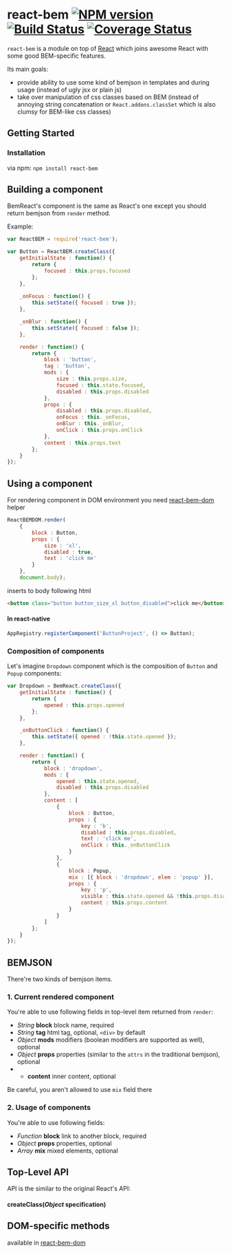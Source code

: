 # react-bem [![NPM version](https://badge.fury.io/js/react-bem.svg)](https://badge.fury.io/js/react-bem) [![Build Status](https://travis-ci.org/react-bem/react-bem.svg?branch=master)](https://travis-ci.org/react-bem/react-bem) [![Coverage Status](https://coveralls.io/repos/github/react-bem/react-bem/badge.svg?branch=master)](https://coveralls.io/github/react-bem/react-bem?branch=master)

`react-bem` is a module on top of [React](https://github.com/facebook/react/) which joins awesome React with some good BEM-specific features.

Its main goals:
  * provide ability to use some kind of bemjson in templates and during usage (instead of ugly jsx or plain js)
  * take over manipulation of css classes based on BEM (instead of annoying string concatenation or `React.addons.classSet` which is also clumsy for BEM-like css classes)

## Getting Started

### Installation
via npm: `npm install react-bem`

## Building a component
BemReact's component is the same as React's one except you should return bemjson from `render` method.

Example:
```js
var ReactBEM = require('react-bem');

var Button = ReactBEM.createClass({
    getInitialState : function() {
        return {
            focused : this.props.focused
        };
    },
    
    _onFocus : function() {
        this.setState({ focused : true });
    },

    _onBlur : function() {
        this.setState({ focused : false });
    },

    render : function() {
        return {
            block : 'button',
            tag : 'button',
            mods : {
                size : this.props.size,
                focused : this.state.focused,
                disabled : this.props.disabled
            },
            props : {
                disabled : this.props.disabled,
                onFocus : this._onFocus,
                onBlur : this._onBlur,
                onClick : this.props.onClick
            },
            content : this.props.text
        };
    }
});
```

## Using a component
For rendering component in DOM environment you need [react-bem-dom](https://github.com/react-bem/react-bem-dom) helper
```js
ReactBEMDOM.render(
    {
        block : Button,
        props : {
            size : 'xl',
            disabled : true,
            text : 'click me'
        }
    },
    document.body);
```
inserts to body following html
```html
<button class="button button_size_xl button_disabled">click me</button>
```

#### In react-native
```js
AppRegistry.registerComponent('ButtonProject', () => Button);
```

### Composition of components
Let's imagine `Dropdown` component which is the composition of `Button` and `Popup` components:
```js
var Dropdown = BemReact.createClass({
    getInitialState : function() {
        return {
            opened : this.props.opened
        };
    },

    _onButtonClick : function() {
        this.setState({ opened : !this.state.opened });
    },

    render : function() {
        return {
            block : 'dropdown',
            mods : {
                opened : this.state.opened,
                disabled : this.props.disabled
            },
            content : [
                {
                    block : Button,
                    props : {
                        key : 'b',
                        disabled : this.props.disabled,
                        text : 'click me',
                        onClick : this._onButtonClick
                    }
                },
                {
                    block : Popup,
                    mix : [{ block : 'dropdown', elem : 'popup' }],
                    props : {
                        key : 'p',
                        visible : this.state.opened && !this.props.disabled,
                        content : this.props.content
                    }
                }
            ]
        };
    }
});
```

## BEMJSON
There're two kinds of bemjson items.
### 1. Current rendered component
You're able to use following fields in top-level item returned from `render`:
  * *String* **block** block name, required
  * *String* **tag** html tag, optional, `<div>` by default
  * *Object* **mods** modifiers (boolean modifiers are supported as well), optional
  * *Object* **props** properties (similar to the `attrs` in the traditional bemjson), optional
  * * **content** inner content, optional

Be careful, you aren't allowed to use `mix` field there

### 2. Usage of components
You're able to use following fields:
  * *Function* **block** link to another block, required
  * *Object* **props** properties, optional
  * *Array* **mix** mixed elements, optional

## Top-Level API

API is the similar to the original React's API:

#### createClass(*Object* specification)

## DOM-specific methods

available in [react-bem-dom](https://github.com/react-bem/react-bem-dom)
